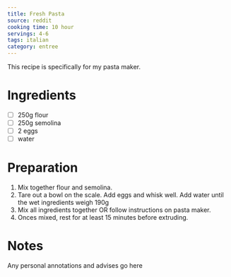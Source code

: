 ```yaml
---
title: Fresh Pasta
source: reddit
cooking time: 10 hour
servings: 4-6
tags: italian
category: entree
---
```


This recipe is specifically for my pasta maker.

Ingredients
===========

* [ ] 250g flour
* [ ] 250g semolina
* [ ] 2 eggs
* [ ] water

Preparation
===========
1. Mix together flour and semolina. 
2. Tare out a bowl on the scale. Add eggs and whisk well. Add water until the wet ingredients weigh 190g
3. Mix all ingredients together OR follow instructions on pasta maker.
4. Onces mixed, rest for at least 15 minutes before extruding. 

Notes
=====

Any personal annotations and advises go here
